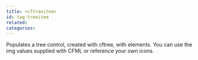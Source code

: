 ```yaml
---
title: <cftreeitem>
id: tag-treeitem
related:
categories:
---
```


Populates a tree control, created with cftree, with elements. You can use the img values
  supplied with CFML or reference your own icons.